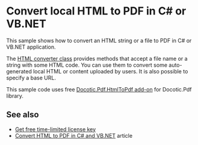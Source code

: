 # Convert local HTML to PDF in C# or VB.NET
This sample shows how to convert an HTML string or a file to PDF in C# or VB.NET application.

The [HTML converter class](https://bitmiracle.com/pdf-library/api/htmltopdf/htmlconverter) provides methods that accept a file name or a string with some HTML code. You can use them to convert some auto-generated local HTML or content uploaded by users. It is also possible to specify a base URL.

This sample code uses free [Docotic.Pdf.HtmlToPdf add-on](https://www.nuget.org/packages/BitMiracle.Docotic.Pdf.HtmlToPdf/) for Docotic.Pdf library.

## See also
* [Get free time-limited license key](https://bitmiracle.com/pdf-library/download-pdf-library.aspx)
* [Convert HTML to PDF in C# and VB.NET](https://bitmiracle.com/pdf-library/html-to-pdf.aspx) article